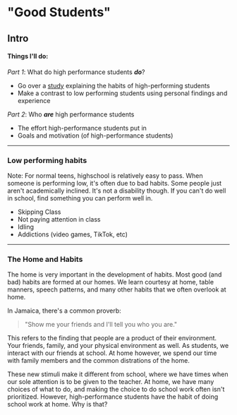 # "Good Students"
## Intro

#### Things I'll do:

_Part 1_: What do high performance students ***do***?
* Go over a [study][study] explaining the habits of high-performing students
* Make a contrast to low performing students using personal findings and experience

_Part 2_: Who ***are*** high performance students
* The effort high-performance students put in
* Goals and motivation (of high-performance students)
---
### Low performing habits  
Note: For normal teens, highschool is relatively easy to pass. When someone is performing low, it's often due to bad habits. Some  people just aren't academically inclined. It's not a disability though. If you can't do well in school, find something you
 can perform well in.
 
* Skipping Class
* Not paying attention in class
* Idling
* Addictions (video games, TikTok, etc)

---
### The Home and Habits
The home is very important in the development of habits. Most good (and bad) habits are formed at our homes. We learn courtesy at home, table manners, speech patterns, and many other habits that we often overlook at home.

In Jamaica, there's a common proverb:
> "Show me your friends and I'll tell you who you are."

This refers to the finding that people are a product of their environment. Your friends, family, and your physical environment as well. As students, we interact with our friends at school. At home however, we spend our time with family members and the common distrations of the home. 

These new stimuli make it different from school, where we have times when our sole attention is to be given to the teacher. At home, we have many choices of what to do, and making the choice to do school work often isn't prioritized. However, high-performance students have the habit of doing school work at home. Why is that?




[study]: https://dl.acm.org/doi/10.1145/3430665.3456350


